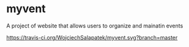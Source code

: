 # myvent
A project of website that allows users to organize and mainatin events

https://travis-ci.org/WojciechSalapatek/myvent.svg?branch=master
